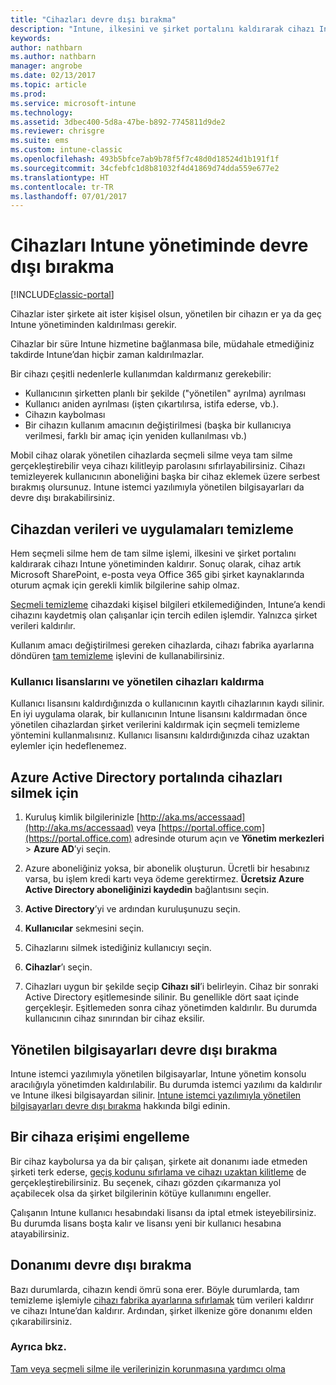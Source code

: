 ```yaml
---
title: "Cihazları devre dışı bırakma"
description: "Intune, ilkesini ve şirket portalını kaldırarak cihazı Intune yönetiminden kaldırmak için hem seçmeli silmeyi, hem tam silmeyi destekler."
keywords: 
author: nathbarn
ms.author: nathbarn
manager: angrobe
ms.date: 02/13/2017
ms.topic: article
ms.prod: 
ms.service: microsoft-intune
ms.technology: 
ms.assetid: 3dbec400-5d8a-47be-b892-7745811d9de2
ms.reviewer: chrisgre
ms.suite: ems
ms.custom: intune-classic
ms.openlocfilehash: 493b5bfce7ab9b78f5f7c48d0d18524d1b191f1f
ms.sourcegitcommit: 34cfebfc1d8b81032f4d41869d74dda559e677e2
ms.translationtype: HT
ms.contentlocale: tr-TR
ms.lasthandoff: 07/01/2017
---
```

# <a name="retire-devices-from-intune-management"></a>Cihazları Intune yönetiminde devre dışı bırakma

[!INCLUDE[classic-portal](../includes/classic-portal.md)]

Cihazlar ister şirkete ait ister kişisel olsun, yönetilen bir cihazın er ya da geç Intune yönetiminden kaldırılması gerekir.

Cihazlar bir süre Intune hizmetine bağlanmasa bile, müdahale etmediğiniz takdirde Intune’dan hiçbir zaman kaldırılmazlar.

Bir cihazı çeşitli nedenlerle kullanımdan kaldırmanız gerekebilir:

-   Kullanıcının şirketten planlı bir şekilde ("yönetilen" ayrılma) ayrılması
-   Kullanıcı aniden ayrılması (işten çıkartılırsa, istifa ederse, vb.).
-   Cihazın kaybolması
-   Bir cihazın kullanım amacının değiştirilmesi (başka bir kullanıcıya verilmesi, farklı bir amaç için yeniden kullanılması vb.)

Mobil cihaz olarak yönetilen cihazlarda seçmeli silme veya tam silme gerçekleştirebilir veya cihazı kilitleyip parolasını sıfırlayabilirsiniz. Cihazı temizleyerek kullanıcının aboneliğini başka bir cihaz eklemek üzere serbest bırakmış olursunuz. Intune istemci yazılımıyla yönetilen bilgisayarları da devre dışı bırakabilirsiniz.

## <a name="wipe-data-and-apps-from-devices"></a>Cihazdan verileri ve uygulamaları temizleme
Hem seçmeli silme hem de tam silme işlemi, ilkesini ve şirket portalını kaldırarak cihazı Intune yönetiminden kaldırır. Sonuç olarak, cihaz artık Microsoft SharePoint, e-posta veya Office 365 gibi şirket kaynaklarında oturum açmak için gerekli kimlik bilgilerine sahip olmaz.

[Seçmeli temizleme](use-remote-wipe-to-help-protect-data-using-microsoft-intune.md#selective-wipe) cihazdaki kişisel bilgileri etkilemediğinden, Intune’a kendi cihazını kaydetmiş olan çalışanlar için tercih edilen işlemdir. Yalnızca şirket verileri kaldırılır.

Kullanım amacı değiştirilmesi gereken cihazlarda, cihazı fabrika ayarlarına döndüren [tam temizleme](use-remote-wipe-to-help-protect-data-using-microsoft-intune.md#full-wipe) işlevini de kullanabilirsiniz.

### <a name="removing-user-licenses-and-managed-devices"></a>Kullanıcı lisanslarını ve yönetilen cihazları kaldırma
Kullanıcı lisansını kaldırdığınızda o kullanıcının kayıtlı cihazlarının kaydı silinir. En iyi uygulama olarak, bir kullanıcının Intune lisansını kaldırmadan önce yönetilen cihazlardan şirket verilerini kaldırmak için seçmeli temizleme yöntemini kullanmalısınız. Kullanıcı lisansını kaldırdığınızda cihaz uzaktan eylemler için hedeflenemez.

## <a name="to-delete-devices-in-the-azure-active-directory-portal"></a>Azure Active Directory portalında cihazları silmek için

1.  Kuruluş kimlik bilgilerinizle [http://aka.ms/accessaad](http://aka.ms/accessaad) veya [https://portal.office.com](https://portal.office.com) adresinde oturum açın ve **Yönetim merkezleri** &gt; **Azure AD**’yi seçin.

2.  Azure aboneliğiniz yoksa, bir abonelik oluşturun. Ücretli bir hesabınız varsa, bu işlem kredi kartı veya ödeme gerektirmez. **Ücretsiz Azure Active Directory aboneliğinizi kaydedin** bağlantısını seçin.

4.  **Active Directory**’yi ve ardından kuruluşunuzu seçin.

5.  **Kullanıcılar** sekmesini seçin.

6.  Cihazlarını silmek istediğiniz kullanıcıyı seçin.

7.  **Cihazlar**’ı seçin.

8.  Cihazları uygun bir şekilde seçip **Cihazı sil**’i belirleyin. Cihaz bir sonraki Active Directory eşitlemesinde silinir. Bu genellikle dört saat içinde gerçekleşir. Eşitlemeden sonra cihaz yönetimden kaldırılır. Bu durumda kullanıcının cihaz sınırından bir cihaz eksilir.

## <a name="retire-managed-computers"></a>Yönetilen bilgisayarları devre dışı bırakma
Intune istemci yazılımıyla yönetilen bilgisayarlar, Intune yönetim konsolu aracılığıyla yönetimden kaldırılabilir. Bu durumda istemci yazılımı da kaldırılır ve Intune ilkesi bilgisayardan silinir. [Intune istemci yazılımıyla yönetilen bilgisayarları devre dışı bırakma](retire-a-windows-pc-with-microsoft-intune.md) hakkında bilgi edinin.

## <a name="block-access-a-device"></a>Bir cihaza erişimi engelleme
Bir cihaz kaybolursa ya da bir çalışan, şirkete ait donanımı iade etmeden şirketi terk ederse, [geçiş kodunu sıfırlama ve cihazı uzaktan kilitleme](use-remote-lock-and-passcode-reset-in-microsoft-intune.md) de gerçekleştirebilirsiniz. Bu seçenek, cihazı gözden çıkarmanıza yol açabilecek olsa da şirket bilgilerinin kötüye kullanımını engeller.

Çalışanın Intune kullanıcı hesabındaki lisansı da iptal etmek isteyebilirsiniz. Bu durumda lisans boşta kalır ve lisansı yeni bir kullanıcı hesabına atayabilirsiniz.

## <a name="retire-hardware"></a>Donanımı devre dışı bırakma
Bazı durumlarda, cihazın kendi ömrü sona erer. Böyle durumlarda, tam temizleme işlemiyle [cihazı fabrika ayarlarına sıfırlamak](use-remote-wipe-to-help-protect-data-using-microsoft-intune.md) tüm verileri kaldırır ve cihazı Intune’dan kaldırır. Ardından, şirket ilkenize göre donanımı elden çıkarabilirsiniz.

### <a name="see-also"></a>Ayrıca bkz.
[Tam veya seçmeli silme ile verilerinizin korunmasına yardımcı olma](use-remote-wipe-to-help-protect-data-using-microsoft-intune.md)
